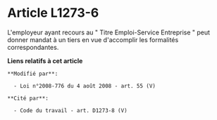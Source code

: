 # Article L1273-6

L'employeur ayant recours au " Titre Emploi-Service Entreprise " peut donner mandat à un tiers en vue d'accomplir les
formalités correspondantes.

**Liens relatifs à cet article**

	**Modifié par**:

	  - Loi n°2008-776 du 4 août 2008 - art. 55 (V)

	**Cité par**:

	  - Code du travail - art. D1273-8 (V)
